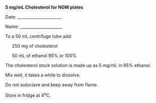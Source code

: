 ﻿
**5 mg/mL Cholesterol for NGM plates**

Date: \_\_\_\_\_\_\_\_\_\_\_\_\_\_\_\_\_\_\_\_\_\_

Name: \_\_\_\_\_\_\_\_\_\_\_\_\_\_\_\_\_\_\_\_\_

To a 50 mL centrifuge tube add:

`	`250 mg of cholesterol

`	`50 mL of ethanol 95% or 100%

The cholesterol stock solution is made up as 5 mg/mL in 95% ethanol. 

Mix well, it takes a while to dissolve. 

Do not autoclave and keep away from flame.

Store in fridge at 4<sup>o</sup>C.
